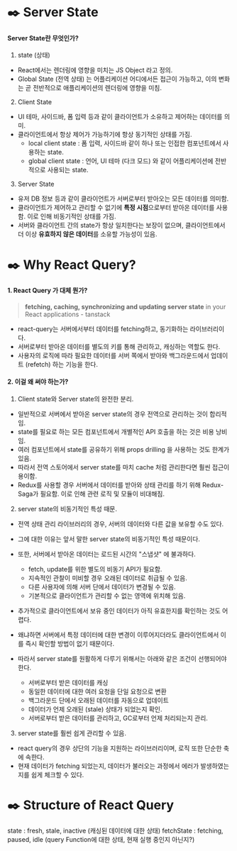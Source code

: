 # ✒️ Server State

#### Server State란 무엇인가?

1. state (상태)

- React에서는 렌더링에 영향을 미치는 JS Object 라고 정의.
- Global State (전역 상태) 는 어플리케이션 어디에서든 접근이 가능하고, 이의 변화는 곧 전반적으로 애플리케이션의 렌더링에 영향을 미침.

2. Client State

- UI 테마, 사이드바, 폼 입력 등과 같이 클라이언트가 소유하고 제어하는 데이터를 의미.
- 클라이언트에서 항상 제어가 가능하기에 항상 동기적인 상태를 가짐.
  - local client state : 폼 입력, 사이드바 같이 하나 또는 인접한 컴포넌트에서 사용하는 state.
  - global client state : 언어, UI 테마 (다크 모드) 와 같이 어플리케이션에 전반적으로 사용되는 state.

3. Server State

- 유저 DB 정보 등과 같이 클라이언트가 서버로부터 받아오는 모든 데이터를 의미함.
- 클라이언트가 제어하고 관리할 수 없기에 **특정 시점**으로부터 받아온 데이터를 사용함. 이로 인해 비동기적인 상태를 가짐.
- 서버와 클라이언트 간의 state가 항상 일치한다는 보장이 없으며, 클라이언트에서 더 이상 **유효하지 않은 데이터**를 소유할 가능성이 있음.

# ✒️ Why React Query?

#### 1. React Query 가 대체 뭔가?

> **fetching, caching, synchronizing and updating server state** in your React applications - tanstack

- react-query는 서버에서부터 데이터를 fetching하고, 동기화하는 라이브러리이다.
- 서버로부터 받아온 데이터를 별도의 키를 통해 관리하고, 캐싱하는 역할도 한다.
- 사용자의 로직에 따라 필요한 데이터를 서버 쪽에서 받아와 백그라운드에서 업데이트 (refetch) 하는 기능을 한다.

#### 2. 이걸 왜 써야 하는가?

1. Client state와 Server state의 완전한 분리.

- 일반적으로 서버에서 받아온 server state의 경우 전역으로 관리하는 것이 합리적임.
- state를 필요로 하는 모든 컴포넌트에서 개별적인 API 호출을 하는 것은 비용 낭비임.
- 여러 컴포넌트에서 state를 공유하기 위해 props drilling 을 사용하는 것도 한계가 있음.
- 따라서 전역 스토어에서 server state를 마치 cache 처럼 관리한다면 훨씬 접근이 용이함.
- Redux를 사용할 경우 서버에서 데이터를 받아와 상태 관리를 하기 위해 Redux-Saga가 필요함. 이로 인해 관련 로직 및 모듈이 비대해짐.

2. server state의 비동기적인 특성 때문.

- 전역 상태 관리 라이브러리의 경우, 서버의 데이터와 다른 값을 보유할 수도 있다.
- 그에 대한 이유는 앞서 말한 server state의 비동기적인 특성 때문이다.
- 또한, 서버에서 받아온 데이터는 로드된 시간의 "스냅샷" 에 불과하다.

  - fetch, update를 위한 별도의 비동기 API가 필요함.
  - 지속적인 관찰이 미비할 경우 오래된 데이터로 취급될 수 있음.
  - 다른 사용자에 의해 서버 단에서 데이터가 변경될 수 있음.
  - 기본적으로 클라이언트가 관리할 수 없는 영역에 위치해 있음.

- 추가적으로 클라이언트에서 보유 중인 데이터가 아직 유효한지를 확인하는 것도 어렵다.
- 왜냐하면 서버에서 특정 데이터에 대한 변경이 이루어지더라도 클라이언트에서 이를 즉시 확인할 방법이 없기 때문이다.
- 따라서 server state를 원활하게 다루기 위해서는 아래와 같은 조건이 선행되어야 한다.

  - 서버로부터 받은 데이터를 캐싱
  - 동일한 데이터에 대한 여러 요청을 단일 요청으로 변환
  - 백그라운드 단에서 오래된 데이터를 자동으로 업데이트
  - 데이터가 언제 오래된 (stale) 상태가 되었는지 확인.
  - 서버로부터 받은 데이터를 관리하고, GC로부터 언제 처리되는지 관리.

3. server state를 훨씬 쉽게 관리할 수 있음.

- react query의 경우 상단의 기능을 지원하는 라이브러리이며, 로직 또한 단순한 축에 속한다.
- 현재 데이터가 fetching 되었는지, 데이터가 불러오는 과정에서 에러가 발생하였는지를 쉽게 체크할 수 있다.

# ✒️ Structure of React Query

state : fresh, stale, inactive (캐싱된 데이터에 대한 상태)
fetchState : fetching, paused, idle (query Function에 대한 상태, 현재 실행 중인지 아닌지?)
